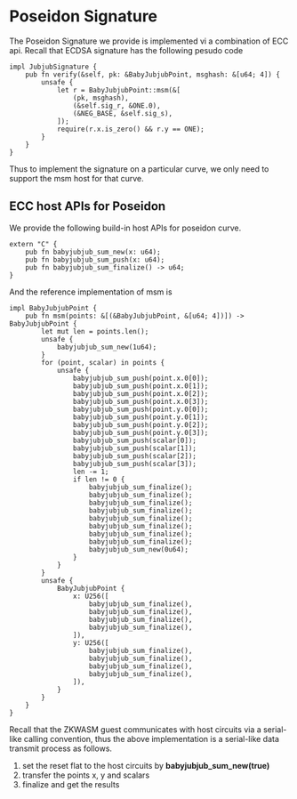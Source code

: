 # Poseidon Signature
The Poseidon Signature we provide is implemented vi a combination of ECC api. Recall that ECDSA signature has the following pesudo code

```
impl JubjubSignature {
    pub fn verify(&self, pk: &BabyJubjubPoint, msghash: &[u64; 4]) {
        unsafe {
            let r = BabyJubjubPoint::msm(&[
                (pk, msghash),
                (&self.sig_r, &ONE.0),
                (&NEG_BASE, &self.sig_s),
            ]);
            require(r.x.is_zero() && r.y == ONE);
        }
    }
}
```

Thus to implement the signature on a particular curve, we only need to support the msm host for that curve.

## ECC host APIs for Poseidon
We provide the following build-in host APIs for poseidon curve.

```
extern "C" {
    pub fn babyjubjub_sum_new(x: u64);
    pub fn babyjubjub_sum_push(x: u64);
    pub fn babyjubjub_sum_finalize() -> u64;
}
```
And the reference implementation of msm is

```
impl BabyJubjubPoint {
    pub fn msm(points: &[(&BabyJubjubPoint, &[u64; 4])]) -> BabyJubjubPoint {
        let mut len = points.len();
        unsafe {
            babyjubjub_sum_new(1u64);
        }
        for (point, scalar) in points {
            unsafe {
                babyjubjub_sum_push(point.x.0[0]);
                babyjubjub_sum_push(point.x.0[1]);
                babyjubjub_sum_push(point.x.0[2]);
                babyjubjub_sum_push(point.x.0[3]);
                babyjubjub_sum_push(point.y.0[0]);
                babyjubjub_sum_push(point.y.0[1]);
                babyjubjub_sum_push(point.y.0[2]);
                babyjubjub_sum_push(point.y.0[3]);
                babyjubjub_sum_push(scalar[0]);
                babyjubjub_sum_push(scalar[1]);
                babyjubjub_sum_push(scalar[2]);
                babyjubjub_sum_push(scalar[3]);
                len -= 1;
                if len != 0 {
                    babyjubjub_sum_finalize();
                    babyjubjub_sum_finalize();
                    babyjubjub_sum_finalize();
                    babyjubjub_sum_finalize();
                    babyjubjub_sum_finalize();
                    babyjubjub_sum_finalize();
                    babyjubjub_sum_finalize();
                    babyjubjub_sum_finalize();
                    babyjubjub_sum_new(0u64);
                }
            }
        }
        unsafe {
            BabyJubjubPoint {
                x: U256([
                    babyjubjub_sum_finalize(),
                    babyjubjub_sum_finalize(),
                    babyjubjub_sum_finalize(),
                    babyjubjub_sum_finalize(),
                ]),
                y: U256([
                    babyjubjub_sum_finalize(),
                    babyjubjub_sum_finalize(),
                    babyjubjub_sum_finalize(),
                    babyjubjub_sum_finalize(),
                ]),
            }
        }
    }
}
```
Recall that the ZKWASM guest communicates with host circuits via a serial-like calling convention, thus the above implementation is a serial-like data transmit process as follows.
1. set the reset flat to the host circuits by **babyjubjub_sum_new(true)**
2. transfer the points x, y and scalars
3. finalize and get the results
